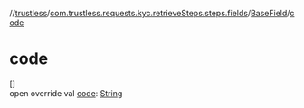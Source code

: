 //[trustless](../../../index.md)/[com.trustless.requests.kyc.retrieveSteps.steps.fields](../index.md)/[BaseField](index.md)/[code](code.md)

# code

[]\
open override val [code](code.md): [String](https://kotlinlang.org/api/latest/jvm/stdlib/kotlin/-string/index.html)
